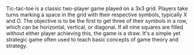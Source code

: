 Tic-tac-toe is a classic two-player game played on a 3x3 grid. Players take turns marking a space in the grid with their respective symbols, typically X and O. The objective is to be the first to get three of their symbols in a row, which can be horizontal, vertical, or diagonal. If all nine squares are filled without either player achieving this, the game is a draw. It's a simple yet strategic game often used to teach basic concepts of game theory and strategy.
